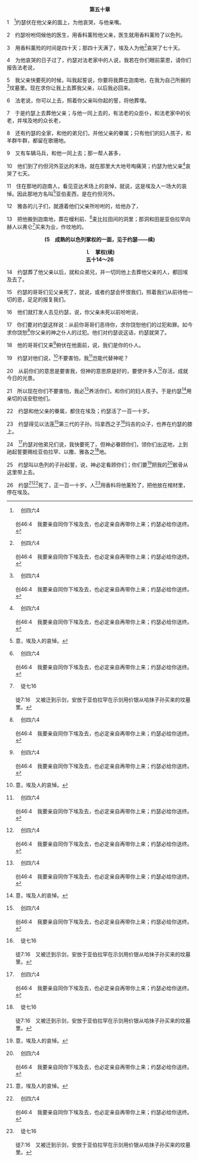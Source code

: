 <p style="text-align:center;font-weight:bold;">第五十章</p>

1　[^a]约瑟伏在他父亲的面上，为他哀哭，与他亲嘴。

[^a]:　创四六4<br><br>创46:4　我要亲自同你下埃及去，也必定亲自再带你上来；约瑟必给你送终。

2　约瑟吩咐伺候他的医生，用香料薰殓他父亲，医生就用香料薰殓了以色列。

3　用香料薰殓的时间是四十天；那四十天满了，埃及人为他[^a]哀哭了七十天。

[^a]:　参创五十10；民二十29；申三四8<br><br>创50:10　他们到了约但河外亚达的禾场，就在那里大大地号啕痛哭；约瑟为他父亲哀哭了七天。<br><br>民20:29　全会众见亚伦已经死了，以色列全家便为亚伦哀哭了三十天。<br><br>申34:8　以色列人在摩押平原为摩西哀哭了三十日，为摩西居丧哀哭的日子就满了。

4　为他哀哭的日子过了，约瑟对法老家中的人说，我若在你们眼前蒙恩，请你们报告法老说，

5　我父亲快要死的时候，叫我起誓说，你要将我葬在迦南地，在我为自己所掘的[^a]坟墓里。现在求你让我上去葬我父亲，以后我必回来。

[^a]:　参代下十六14；赛二二16；太二七60<br><br>代下16:14　人将他葬在大卫城他为自己所凿的坟墓里，放在床上，其床堆满各样香料，就是按调制香品者之法复合成的香料，又为他烧了许多的物件。<br><br>赛22:16　你在这里作什么？你在这里有什么人，竟在这里为自己凿坟墓，就是在高处凿坟墓，在磐石中为自己凿出安身之所？<br><br>太27:60　安放在自己的新坟墓里，就是他凿在磐石里的。他又把大石头辊到坟墓门口，就去了。

6　法老说，你可以上去，照着你父亲叫你起的誓，将他葬埋。

7　于是约瑟上去葬他父亲；与他一同上去的，有法老的众臣仆，和法老家中的长老，并埃及地的众长老，

8　还有约瑟的全家，和他的弟兄们，并他父亲的眷属；只有他们的妇人孩子，和羊群牛群，都留在歌珊地。

9　又有车辆马兵，和他一同上去；那一帮人甚多，

10　他们到了约但河外亚达的禾场，就在那里大大地号啕痛哭；约瑟为他父亲[^a]哀哭了七天。

[^a]:　创五十3<br><br>创50:3　用香料薰殓的时间是四十天；那四十天满了，埃及人为他哀哭了七十天。

11　住在那地的迦南人，看见亚达禾场上的哀悼，就说，这是埃及人一场大的哀悼。因此那地方名叫[^1]亚伯麦西，是在约但河外。

[^1]:意，埃及人的哀悼。

12　雅各的儿子们，就遵着他们父亲所吩咐的，给他办了，

13　把他搬到迦南地，葬在幔利前、[^a]麦比拉田间的洞里；那洞和田是亚伯拉罕向赫人以弗仑[^b]买来为业，作坟地的。

[^a]:　创二三9；四九30<br><br>创23:9　把他田地尽头那麦比拉洞给我；他可以按着足价卖给我，使我在你们中间得着一块坟地。<br><br>创49:30　就是在迦南地的幔利前、麦比拉田间的洞里；那洞和田是亚伯拉罕向赫人以弗仑买来为业，作坟地的。

[^b]:　徒七16<br><br>徒7:16　又被迁到示剑，安放于亚伯拉罕在示剑用价银从哈抹子孙买来的坟墓里。

<p style="text-align:center;font-weight:bold;">(5　成熟的以色列掌权的一面，见于约瑟——续)</p>

<p style="text-align:center;font-weight:bold;">ｌ　掌权(续)<br>五十14～26</p>

14　约瑟葬了他父亲以后，就和众弟兄，并一切同他上去葬他父亲的人，都回埃及去了。

15　约瑟的哥哥们见父亲死了，就说，或者约瑟会怀恨我们，照着我们从前待他一切的恶，足足的报复我们。

16　他们就打发人去见约瑟，说，你父亲未死以前吩咐说，

17　你们要对约瑟这样说：从前你哥哥们恶待你，求你饶恕他们的过犯和罪。如今求你饶恕[^a]你父亲的神之仆人的过犯。他们对约瑟说这话，约瑟就哭了。

[^a]:　创四九25<br><br>创49:25　你父亲的神必帮助你；那全足者必将天上所有的福，地下深渊所藏的福，以及生产乳养的福，都赐给你。

18　他的哥哥们又来[^a]俯伏在他面前，说，我们是你的仆人。

[^a]:　创三七10<br><br>创37:10　约瑟将这梦告诉他父亲和他哥哥们，他父亲就责备他说，你作的这是什么梦！难道我和你母亲、你弟兄，果然要来俯伏在地，向你下拜吗？

19　约瑟对他们说，[^1]不要害怕，我[^a]岂能代替神呢？

[^1]:见四五5注1。

[^a]:　参创三十2；王下五7<br><br>创30:2　雅各向拉结生气，说，叫你不怀胎的是神，我岂能代替祂作主呢？<br><br>王下5:7　以色列王读了信就撕裂衣服，说，我岂是神，能使人死、使人活呢？这人竟打发人来，叫我治好一个人的麻风。你们留意，看看这人是怎样寻隙攻击我。

20　从前你们的意思是要害我，但神的意思原是好的，要使许多人[^a]存活，成就今日的光景。

[^a]:　创四五5；7<br><br>创45:5　现在，不要因为你们把我卖到这里，自忧自恨。这是神差我在你们以先来，为要保全生命。<br><br>创45:7　神差我在你们以先来，为要给你们存留余种在地上，又要大施拯救，使你们存活。

21　所以现在你们不要害怕，我必[^a]养活你们，和你们的妇人孩子。于是约瑟[^1]用亲切的话安慰他们。

[^1]:用亲切的话，直译，对他们的心说话。

[^a]:　创四五11；四七12<br><br>创45:11　我要在那里奉养你；因为还有五年的饥荒，免得你和你的眷属，并一切所有的，都穷乏了。<br><br>创47:12　约瑟用粮食供养他父亲和他弟兄们，并他父亲全家的眷属，都是照各家的人口供养他们。

22　约瑟和他父亲的眷属，都住在埃及；约瑟活了一百一十岁。

23　约瑟得见以法莲[^a]第三代的子孙。玛拿西之子[^b]玛吉的众子，也养在约瑟的膝上。

[^a]:　参伯四二16；诗一二八6<br><br>伯42:16　此后，约伯又活了一百四十年，得见他的儿孙，直到四代。<br><br>诗128:6　愿你看见你儿女的儿女。愿平安归于以色列。

[^b]:　民三二39；代上七14～15<br><br>民32:39　玛拿西的儿子玛吉，他的子孙往基列去，占了那地，赶出那里的亚摩利人。<br><br>代上7:14　玛拿西的儿子亚斯列，是他的妾亚兰人所生的；她又生了基列的父亲玛吉。<br><br>代上7:15　玛吉娶的妻子是户品和书品的姊妹，名叫玛迦。玛拿西的次子名叫西罗非哈；西罗非哈只有几个女儿。

24　[^a]约瑟对他弟兄们说，我快要死了，但神必眷顾你们，领你们出这地，上到祂起誓要赐给亚伯拉罕、以撒、雅各之[^b]地。

[^a]:　来十一22<br><br>来11:22　约瑟因着信，临终的时候，提到以色列子孙出埃及的事，并为自己的骸骨留下遗嘱。

[^b]:　创十五18；二六3；二八13；三五12<br><br>创15:18　当那日，耶和华与亚伯兰立约，说，我已赐给你的后裔，从埃及河直到伯拉大河之地，<br><br>创26:3　你寄居在这地，我必与你同在，赐福给你，因为我要将这些地都赐给你和你的后裔；我必坚定我向你父亚伯拉罕所起的誓。<br><br>创28:13　耶和华站在梯子以上，说，我是耶和华你祖亚伯拉罕的神，也是以撒的神；我要将你现在所躺卧之地，赐给你和你的后裔。<br><br>创35:12　我所赐给亚伯拉罕和以撒的地，我要赐给你；我也要把这地赐给你的后裔。

25　约瑟叫以色列的子孙起誓，说，神必定看顾你们；你们要[^1]把我的[^a]骸骨从这里带上去。

[^1]:参出十三19。约瑟像雅各一样，是在信心里死的，他盼望复活承受美地，并有分于其中一切的享受。见四七30注1。

[^a]:　出十三19；书二四32<br><br>出13:19　摩西把约瑟的骸骨一同带去；因为约瑟曾叫以色列人郑重地起誓，对他们说，神必眷顾你们，你们要把我的骸骨从这里一同带上去。<br><br>书24:32　以色列人从埃及所带上来约瑟的骸骨，葬埋在示剑，就是在雅各从前用一百块银子向示剑的父亲，哈抹的子孙所买的那块地里；这就作了约瑟子孙的产业。

26　约瑟[^1][^a]死了，正一百一十岁。人[^b]用香料将他薰殓了，把他放在棺材里，停在埃及。

[^1]:在本书开头，神按着祂的形像造人，使人可以彰显祂；神又给人管治权，使人可以代表祂(一26)。经过这许多蒙召者的经历之后，本书结束于一种生命，一面是在雅各身上，有神的形像彰显神，另一面是在约瑟身上，有神的管治权代表神(见三七1注1二段)。这是何等超绝又奇妙！然而创世记所描绘的，在预表的时代不过是影儿。在约瑟的时代，实际尚未来到。因此，本书结束时，约瑟死了，他期盼那应验的时代来到，那时他要有分于实际。

[^a]:　出一6<br><br>出1:6　约瑟和他的众弟兄，并那一代的人，都死了。

[^b]:　参创五十2<br><br>创50:2　约瑟吩咐伺候他的医生，用香料薰殓他父亲，医生就用香料薰殓了以色列。

